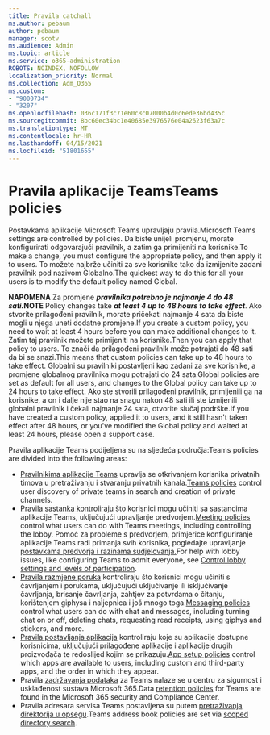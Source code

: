 ```yaml
---
title: Pravila catchall
ms.author: pebaum
author: pebaum
manager: scotv
ms.audience: Admin
ms.topic: article
ms.service: o365-administration
ROBOTS: NOINDEX, NOFOLLOW
localization_priority: Normal
ms.collection: Adm_O365
ms.custom:
- "9000734"
- "3207"
ms.openlocfilehash: 036c171f3c71e60c8c07000b4d0c6ede36bd435c
ms.sourcegitcommit: 8bc60ec34bc1e40685e3976576e04a2623f63a7c
ms.translationtype: MT
ms.contentlocale: hr-HR
ms.lasthandoff: 04/15/2021
ms.locfileid: "51801655"
---
```

# <a name="teams-policies"></a><span data-ttu-id="cb9b8-102">Pravila aplikacije Teams</span><span class="sxs-lookup"><span data-stu-id="cb9b8-102">Teams policies</span></span>

<span data-ttu-id="cb9b8-103">Postavkama aplikacije Microsoft Teams upravljaju pravila.</span><span class="sxs-lookup"><span data-stu-id="cb9b8-103">Microsoft Teams settings are controlled by policies.</span></span> <span data-ttu-id="cb9b8-104">Da biste unijeli promjenu, morate konfigurirati odgovarajući pravilnik, a zatim ga primijeniti na korisnike.</span><span class="sxs-lookup"><span data-stu-id="cb9b8-104">To make a change, you must configure the appropriate policy, and then apply it to users.</span></span> <span data-ttu-id="cb9b8-105">To možete najbrže učiniti za sve korisnike tako da izmijenite zadani pravilnik pod nazivom Globalno.</span><span class="sxs-lookup"><span data-stu-id="cb9b8-105">The quickest way to do this for all your users is to modify the default policy named Global.</span></span> 

<span data-ttu-id="cb9b8-106">**NAPOMENA** Za promjene **_pravilnika potrebno je najmanje 4 do 48 sati._**</span><span class="sxs-lookup"><span data-stu-id="cb9b8-106">**NOTE** Policy changes take **_at least 4 up to 48 hours to take effect_**.</span></span> <span data-ttu-id="cb9b8-107">Ako stvorite prilagođeni pravilnik, morate pričekati najmanje 4 sata da biste mogli u njega uneti dodatne promjene.</span><span class="sxs-lookup"><span data-stu-id="cb9b8-107">If you create a custom policy, you need to wait at least 4 hours before you can make additional changes to it.</span></span> <span data-ttu-id="cb9b8-108">Zatim taj pravilnik možete primijeniti na korisnike.</span><span class="sxs-lookup"><span data-stu-id="cb9b8-108">Then you can apply that policy to users.</span></span> <span data-ttu-id="cb9b8-109">To znači da prilagođeni pravilnik može potrajati do 48 sati da bi se snazi.</span><span class="sxs-lookup"><span data-stu-id="cb9b8-109">This means that custom policies can take up to 48 hours to take effect.</span></span> <span data-ttu-id="cb9b8-110">Globalni su pravilniki postavljeni kao zadani za sve korisnike, a promjene globalnog pravilnika mogu potrajati do 24 sata.</span><span class="sxs-lookup"><span data-stu-id="cb9b8-110">Global policies are set as default for all users, and changes to the Global policy can take up to 24 hours to take effect.</span></span> <span data-ttu-id="cb9b8-111">Ako ste stvorili prilagođeni pravilnik, primijenili ga na korisnike, a on i dalje nije stao na snagu nakon 48 sati ili ste izmijenili globalni pravilnik i čekali najmanje 24 sata, otvorite slučaj podrške.</span><span class="sxs-lookup"><span data-stu-id="cb9b8-111">If you have created a custom policy, applied it to users, and it still hasn't taken effect after 48 hours, or you've modified the Global policy and waited at least 24 hours, please open a support case.</span></span>

<span data-ttu-id="cb9b8-112">Pravila aplikacije Teams podijeljena su na sljedeća područja:</span><span class="sxs-lookup"><span data-stu-id="cb9b8-112">Teams policies are divided into the following areas:</span></span>

- <span data-ttu-id="cb9b8-113">[Pravilnikima aplikacije Teams](https://docs.microsoft.com/MicrosoftTeams/teams-policies) upravlja se otkrivanjem korisnika privatnih timova u pretraživanju i stvaranju privatnih kanala.</span><span class="sxs-lookup"><span data-stu-id="cb9b8-113">[Teams policies](https://docs.microsoft.com/MicrosoftTeams/teams-policies) control user discovery of private teams in search and creation of private channels.</span></span>  
- <span data-ttu-id="cb9b8-114">[Pravila sastanka kontroliraju](https://docs.microsoft.com/microsoftteams/meeting-policies-in-teams) što korisnici mogu učiniti sa sastancima aplikacije Teams, uključujući upravljanje predvorjem.</span><span class="sxs-lookup"><span data-stu-id="cb9b8-114">[Meeting policies](https://docs.microsoft.com/microsoftteams/meeting-policies-in-teams) control what users can do with Teams meetings, including controlling the lobby.</span></span> <span data-ttu-id="cb9b8-115">Pomoć za probleme s predvorjem, primjerice konfiguriranje aplikacije Teams radi primanja svih korisnika, pogledajte upravljanje [postavkama predvorja i razinama sudjelovanja.](https://docs.microsoft.com/alchemyinsights/bypass-lobby)</span><span class="sxs-lookup"><span data-stu-id="cb9b8-115">For help with lobby issues, like configuring Teams to admit everyone, see [Control lobby settings and levels of participation](https://docs.microsoft.com/alchemyinsights/bypass-lobby).</span></span>
- <span data-ttu-id="cb9b8-116">[Pravila razmjene poruka](https://docs.microsoft.com/microsoftteams/messaging-policies-in-teams) kontroliraju što korisnici mogu učiniti s čavrljanjem i porukama, uključujući uključivanje ili isključivanje čavrljanja, brisanje čavrljanja, zahtjev za potvrdama o čitanju, korištenjem giphysa i naljepnica i još mnogo toga.</span><span class="sxs-lookup"><span data-stu-id="cb9b8-116">[Messaging policies](https://docs.microsoft.com/microsoftteams/messaging-policies-in-teams) control what users can do with chat and messages, including turning chat on or off, deleting chats, requesting read receipts, using giphys and stickers, and more.</span></span>
- <span data-ttu-id="cb9b8-117">[Pravila postavljanja aplikacija](https://docs.microsoft.com/MicrosoftTeams/teams-app-setup-policies) kontroliraju koje su aplikacije dostupne korisnicima, uključujući prilagođene aplikacije i aplikacije drugih proizvođača te redoslijed kojim se prikazuju.</span><span class="sxs-lookup"><span data-stu-id="cb9b8-117">[App setup policies](https://docs.microsoft.com/MicrosoftTeams/teams-app-setup-policies) control which apps are available to users, including custom and third-party apps, and the order in which they appear.</span></span>  
- <span data-ttu-id="cb9b8-118">Pravila [zadržavanja podataka](https://docs.microsoft.com/microsoftteams/retention-policies) za Teams nalaze se u centru za sigurnost i usklađenost sustava Microsoft 365.</span><span class="sxs-lookup"><span data-stu-id="cb9b8-118">Data [retention policies](https://docs.microsoft.com/microsoftteams/retention-policies) for Teams are found in the Microsoft 365 security and Compliance Center.</span></span>
- <span data-ttu-id="cb9b8-119">Pravila adresara servisa Teams postavljena su putem [pretraživanja direktorija u opsegu](https://docs.microsoft.com/MicrosoftTeams/teams-scoped-directory-search).</span><span class="sxs-lookup"><span data-stu-id="cb9b8-119">Teams address book policies are set via [scoped directory search](https://docs.microsoft.com/MicrosoftTeams/teams-scoped-directory-search).</span></span>